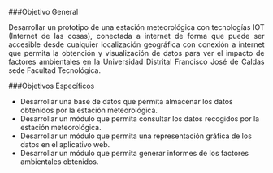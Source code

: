 ###Objetivo General

<div style="text-align: justify;">Desarrollar un prototipo de una estación meteorológica con tecnologías IOT (Internet de las cosas), conectada a internet de forma que puede ser accesible desde cualquier localización geográfica con conexión a internet que permita la obtención y visualización de datos para ver el impacto de factores ambientales en la Universidad Distrital Francisco José de Caldas sede Facultad Tecnológica.</div>

###Objetivos Específicos

* Desarrollar una base de datos que permita almacenar los datos obtenidos por la estación meteorológica.
* Desarrollar un módulo que permita consultar los datos recogidos por la estación meteorológica.
* Desarrollar un módulo que permita una representación gráfica de los datos en el aplicativo web.
* Desarrollar un módulo que permita generar informes de los factores ambientales obtenidos.

